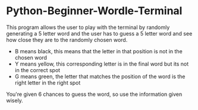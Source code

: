 # Python-Beginner-Wordle-Terminal
This program allows the user to play with the terminal by randomly generating a 5 letter word and the user has to guess a 5 letter word and see how close they are to the randomly chosen word.
- B means black, this means that the letter in that position is not in the chosen word
- Y means yellow, this corresponding letter is in the final word but its not in the correct spot
- G means green, the letter that matches the position of the word is the right letter in the right spot

You're given 6 chances to guess the word, so use the information given wisely.
